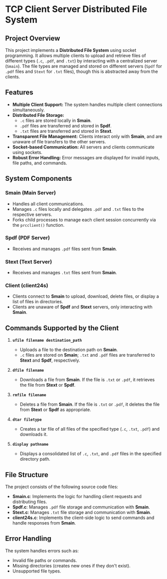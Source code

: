 
# TCP Client Server Distributed File System

## Project Overview
This project implements a **Distributed File System** using socket programming. It allows multiple clients to upload and retrieve files of different types (`.c`, `.pdf`, and `.txt`) by interacting with a centralized server (`Smain`). The file types are managed and stored on different servers (`Spdf` for `.pdf` files and `Stext` for `.txt` files), though this is abstracted away from the clients.

## Features
- **Multiple Client Support:** The system handles multiple client connections simultaneously.
- **Distributed File Storage:**
  - `.c` files are stored locally in **Smain**.
  - `.pdf` files are transferred and stored in **Spdf**.
  - `.txt` files are transferred and stored in **Stext**.
- **Transparent File Management:** Clients interact only with **Smain**, and are unaware of file transfers to the other servers.
- **Socket-based Communication:** All servers and clients communicate using sockets.
- **Robust Error Handling:** Error messages are displayed for invalid inputs, file paths, and commands.

## System Components
### Smain (Main Server)
- Handles all client communications.
- Manages `.c` files locally and delegates `.pdf` and `.txt` files to the respective servers.
- Forks child processes to manage each client session concurrently via the `prcclient()` function.

### Spdf (PDF Server)
- Receives and manages `.pdf` files sent from **Smain**.

### Stext (Text Server)
- Receives and manages `.txt` files sent from **Smain**.

### Client (client24s)
- Clients connect to **Smain** to upload, download, delete files, or display a list of files in directories.
- Clients are unaware of **Spdf** and **Stext** servers, only interacting with **Smain**.

## Commands Supported by the Client
1. **`ufile filename destination_path`**
   - Uploads a file to the destination path on **Smain**.
   - `.c` files are stored on **Smain**; `.txt` and `.pdf` files are transferred to **Stext** and **Spdf**, respectively.
   
2. **`dfile filename`**
   - Downloads a file from **Smain**. If the file is `.txt` or `.pdf`, it retrieves the file from **Stext** or **Spdf**.
   
3. **`rmfile filename`**
   - Deletes a file from **Smain**. If the file is `.txt` or `.pdf`, it deletes the file from **Stext** or **Spdf** as appropriate.

4. **`dtar filetype`**
   - Creates a tar file of all files of the specified type (`.c`, `.txt`, `.pdf`) and downloads it.

5. **`display pathname`**
   - Displays a consolidated list of `.c`, `.txt`, and `.pdf` files in the specified directory path.

## File Structure
The project consists of the following source code files:
- **Smain.c**: Implements the logic for handling client requests and distributing files.
- **Spdf.c**: Manages `.pdf` file storage and communication with **Smain**.
- **Stext.c**: Manages `.txt` file storage and communication with **Smain**.
- **client24s.c**: Implements the client-side logic to send commands and handle responses from **Smain**.

## Error Handling
The system handles errors such as:
- Invalid file paths or commands.
- Missing directories (creates new ones if they don't exist).
- Unsupported file types.

